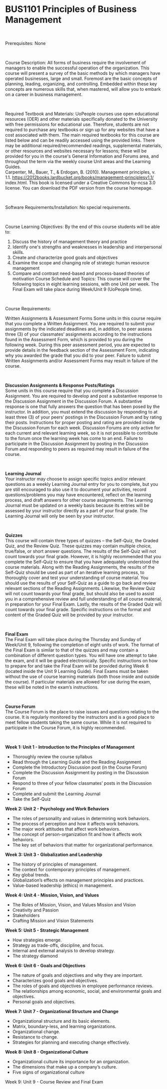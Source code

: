 # BUS1101 Principles of Business Management

</br>

Prerequisites: None

</br>

Course Description: All forms of business require the involvement of managers to enable
the successful operation of the organization. This course will present a survey of the
basic methods by which managers have operated businesses, large and small. Foremost
are the basic concepts of planning, leading, organizing, and controlling. Embedded
within these key concepts are numerous skills that, when mastered, will allow you to
embark on a career in business management.

</br>

Required Textbook and Materials: UoPeople courses use open educational resources
(OER) and other materials specifically donated to the University with free permissions for
educational use. Therefore, students are not required to purchase any textbooks or sign
up for any websites that have a cost associated with them. The main required textbooks
for this course are listed below and can be readily accessed using the provided links.
There may be additional required/recommended readings, supplemental materials, or
other resources and websites necessary for lessons; these will be provided for you in the
course's General Information and Forums area, and throughout the term via the weekly
course Unit areas and the Learning Guides.
</br>
Carpenter, M., Bauer, T., & Erdogan, B. (2010). Management principles, v.
1.1. https://2012books.lardbucket.org/books/management-principlesv1.1/
index.html. This book is licensed under a Creative Commons by-ncsa
3.0 license. You can download the PDF version from the course homepage.

</br>

Software Requirements/Installation: No special requirements.

</br>

Course Learning Objectives:
By the end of this course students will be able to:
1. Discuss the history of management theory and practice
2. Identify one's strengths and weaknesses in leadership and interpersonal skills.
3. Create and characterize good goals and objectives
4. Examine the scope and changing role of strategic human resource management
5. Compare and contrast need-based and process-based theories of motivation
Course Schedule and Topics: This course will cover the following topics in eight learning
sessions, with one Unit per week. The Final Exam will take place during Week/Unit 9
(UoPeople time).

</br>
 
Course Requirements:

Written Assignments & Assessment Forms
Some units in this course require that you complete a Written Assignment. You are
required to submit your assignments by the indicated deadlines and, in addition, to peer
assess three (3) of your classmates’ assignments according to the instructions found in
the Assessment Form, which is provided to you during the following week. During this
peer assessment period, you are expected to provide details in the feedback section of
the Assessment Form, indicating why you awarded the grade that you did to your peer.
Failure to submit Written Assignments and/or Assessment Forms may result in failure of
the course.

</br>

<strong>Discussion Assignments & Response Posts/Ratings</strong><br>
Some units in this course require that you complete a Discussion Assignment. You are
required to develop and post a substantive response to the Discussion Assignment in
the Discussion Forum. A substantive response is one that fully answers the question that
has been posed by the instructor. In addition, you must extend the discussion by
responding to at least three (3) of your peers’ postings in the Discussion Forum and by
rating their posts. Instructions for proper posting and rating are provided inside the
Discussion Forum for each week. Discussion Forums are only active for each current and
relevant learning week, so it is not possible to contribute to the forum once the learning
week has come to an end. Failure to participate in the Discussion Assignment by posting
in the Discussion Forum and responding to peers as required may result in failure of the
course.

</br>

<strong>Learning Journal</strong><br>
Your instructor may choose to assign specific topics and/or relevant questions as a
weekly Learning Journal entry for you to complete, but you are still encouraged to also
use it to document your activities, record questions/problems you may have
encountered, reflect on the learning process, and draft answers for other course
assignments. The Learning Journal must be updated on a weekly basis because its
entries will be assessed by your instructor directly as a part of your final grade. The
Learning Journal will only be seen by your instructor.

</br>

<strong>Quizzes</strong><br>
This course will contain three types of quizzes – the Self-Quiz, the Graded Quiz, and the
Review Quiz. These quizzes may contain multiple choice, true/false, or short answer
questions. The results of the Self-Quiz will not count towards your final grade. However,
it is highly recommended that you complete the Self-Quiz to ensure that you have
adequately understood the course materials. Along with the Reading Assignments, the
results of the Self-Quiz should be used as part of an iterative learning process, to
thoroughly cover and test your understanding of course material. You should use the
results of your Self-Quiz as a guide to go back and review relevant sections of the
Reading Assignments. Likewise, the Review Quiz will not count towards your final grade,
but should also be used to assist you in a comprehensive review and full understanding
of all course material, in preparation for your Final Exam. Lastly, the results of the
Graded Quiz will count towards your final grade. Specific instructions on the format and
content of the Graded Quiz will be provided by your instructor.

</br>

<strong>Final Exam</strong><br>
The Final Exam will take place during the Thursday and Sunday of Week/Unit 9,
following the completion of eight units of work. The format of the Final Exam is similar
to that of the quizzes and may contain a combination of different question types. You
will have one attempt to take the exam, and it will be graded electronically. Specific
instructions on how to prepare for and take the Final Exam will be provided during
Week 8 (located inside the Unit 9 Learning Guide). Final Exams must be taken without
the use of course learning materials (both those inside and outside the course). If
particular materials are allowed for use during the exam, these will be noted in the
exam’s instructions.

</br>

<strong>Course Forum</strong><br>
The Course Forum is the place to raise issues and questions relating to the course. It is
regularly monitored by the instructors and is a good place to meet fellow students
taking the same course. While it is not required to participate in the Course Forum, it is
highly recommended.

</br>

<strong>Week 1: Unit 1 - Introduction to the Principles of Management</strong><br>
 - Thoroughly review the course syllabus
 - Read through the Learning Guide and the Reading Assignment
 - Complete the Introductory Discussion post (in the Course Forum)
 - Complete the Discussion Assignment by posting in the Discussion Forum
 - Respond to three of your fellow classmates’ posts in the Discussion Forum
 - Complete and submit the Learning Journal
 - Take the Self-Quiz

<strong>Week 2: Unit 2 - Psychology and Work Behaviors</strong><br>
- The roles of personality and values in determining work behaviors.
- The process of perception and how it affects work behaviors.
- The major work attitudes that affect work behaviors.
- The concept of person-organization fit and how it affects work behaviors.
- The key set of behaviors that matter for organizational performance.

<strong>Week 3: Unit 3 - Globalization and Leadership</strong><br>
- The history of principles of management.
- The context for contemporary principles of management.
- Key global trends.
- Globalization’s effects on management principles and practices.
- Value-based leadership (ethics) in management.

<strong>Week 4: Unit 4 - Mission, Vision, and Values</strong><br>
- The Roles of Mission, Vision, and Values Mission and Vision
- Creativity and Passion
- Stakeholders
- Crafting Mission and Vision Statements

<strong>Week 5: Unit 5 - Strategic Management</strong><br>
- How strategies emerge.
- Strategy as trade-offs, discipline, and focus.
- Internal and external analysis to develop strategy.
- The strategy diamond

<strong>Week 6: Unit 6 - Goals and Objectives</strong><br>
- The nature of goals and objectives and why they are important.
- Characterizes good goals and objectives.
- The roles of goals and objectives in employee performance reviews.
- The relationships among economic, social, and environmental goals and
objectives.
- Personal goals and objectives.

<strong>Week 7: Unit 7 - Organizational Structure and Change</strong><br>
- Organizational structure and its basic elements.
- Matrix, boundary-less, and learning organizations.
- Organizational change.
- Resistance to change.
- Strategies for planning and executing change effectively.

<strong>Week 8: Unit 8 - Organizational Culture</strong><br>
- Organizational culture its importance for an organization.
- The dimensions that make up a company’s culture.
- Five signs of organizational culture

Week 9: Unit 9 - Course Review and Final Exam
